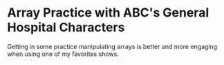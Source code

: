 # Array Practice with ABC's General Hospital Characters

Getting in some practice manipulating arrays is better and more engaging when using one of my favorites shows.
